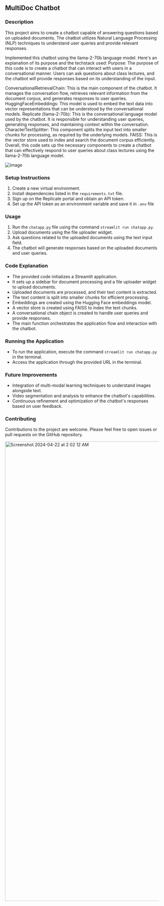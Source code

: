 ## MultiDoc Chatbot

### Description
This project aims to create a chatbot capable of answering questions based on uploaded documents. The chatbot utilizes Natural Language Processing (NLP) techniques to understand user queries and provide relevant responses. 

Implemented this chatbot using the llama-2-70b language model. Here's an explanation of its purpose and the techstack used:
Purpose: The purpose of this code is to create a chatbot that can interact with users in a conversational manner. Users can ask questions about class lectures, and the chatbot will provide responses based on its understanding of the input.


ConversationalRetrievalChain: This is the main component of the chatbot. It manages the conversation flow, retrieves relevant information from the document corpus, and generates responses to user queries.
HuggingFaceEmbeddings: This model is used to embed the text data into vector representations that can be understood by the conversational models.
Replicate (llama-2-70b): This is the conversational language model used by the chatbot. It is responsible for understanding user queries, generating responses, and maintaining context within the conversation.
CharacterTextSplitter: This component splits the input text into smaller chunks for processing, as required by the underlying models.
FAISS: This is the vector store used to index and search the document corpus efficiently.
Overall, this code sets up the necessary components to create a chatbot that can effectively respond to user queries about class lectures using the llama-2-70b language model.

![image](https://github.com/abhishict/LectureBot/assets/28643880/ca7c2457-ca72-4440-9012-434308894588)


### Setup Instructions
1. Create a new virtual environment.
2. Install dependencies listed in the `requirements.txt` file.
3. Sign up on the Replicate portal and obtain an API token.
4. Set up the API token as an environment variable and save it in `.env` file

### Usage
1. Run the `chatapp.py` file using the command `streamlit run chatapp.py`.
2. Upload documents using the file uploader widget.
3. Ask questions related to the uploaded documents using the text input field.
4. The chatbot will generate responses based on the uploaded documents and user queries.

### Code Explanation
- The provided code initializes a Streamlit application.
- It sets up a sidebar for document processing and a file uploader widget to upload documents.
- Uploaded documents are processed, and their text content is extracted.
- The text content is split into smaller chunks for efficient processing.
- Embeddings are created using the Hugging Face embeddings model.
- A vector store is created using FAISS to index the text chunks.
- A conversational chain object is created to handle user queries and provide responses.
- The main function orchestrates the application flow and interaction with the chatbot.

### Running the Application
- To run the application, execute the command `streamlit run chatapp.py` in the terminal.
- Access the application through the provided URL in the terminal.

### Future Improvements
- Integration of multi-modal learning techniques to understand images alongside text.
- Video segmentation and analysis to enhance the chatbot's capabilities.
- Continuous refinement and optimization of the chatbot's responses based on user feedback.

### Contributing
Contributions to the project are welcome. Please feel free to open issues or pull requests on the GitHub repository.

<img width="1504" alt="Screenshot 2024-04-22 at 2 02 12 AM" src="https://github.com/abhishict/LectureBot/assets/28643880/738ba054-d31a-4417-9b07-948d09a5fe32">


